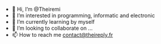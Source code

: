 - 👋 Hi, I’m @Theiremi
- 👀 I’m interested in programming, informatic and electronic
- 🌱 I’m currently learning by myself
- 💞️ I’m looking to collaborate on ...
- 📫 How to reach me contact@theireply.fr

<!---
Theiremi/Theiremi is a ✨ special ✨ repository because its `README.md` (this file) appears on your GitHub profile.
You can click the Preview link to take a look at your changes.
--->
